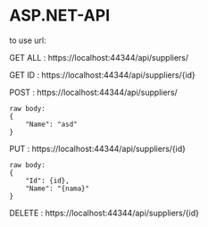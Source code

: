 # ASP.NET-API

to use url:

GET ALL :
    https://localhost:44344/api/suppliers/

GET ID :
    https://localhost:44344/api/suppliers/{id}

POST :
    https://localhost:44344/api/suppliers/

    raw body:
    {
        "Name": "asd"
    }

PUT :
    https://localhost:44344/api/suppliers/{id}

    raw body:
    {
        "Id": {id},
        "Name": "{nama}"
    }

DELETE : 
    https://localhost:44344/api/suppliers/{id}
